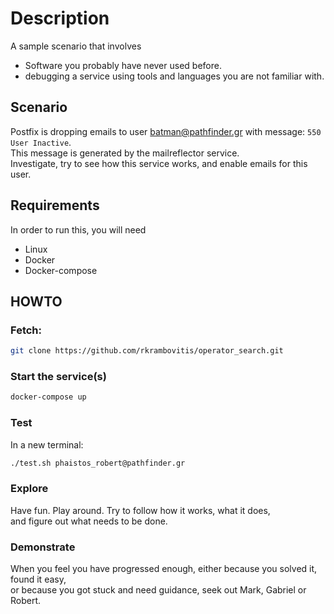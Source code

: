 # Description
A sample scenario that involves 
- Software you probably have never used before.  
- debugging a service using tools and languages you are not familiar with.  

## Scenario
Postfix is dropping emails to user batman@pathfinder.gr with message: `550 User Inactive`.  
This message is generated by the mailreflector service.  
Investigate, try to see how this service works, and enable emails for this user.

## Requirements
In order to run this, you will need
- Linux
- Docker
- Docker-compose

## HOWTO
### Fetch:
```bash
git clone https://github.com/rkrambovitis/operator_search.git
```

### Start the service(s)
```bash
docker-compose up
```

### Test
In a new terminal:
```bash
./test.sh phaistos_robert@pathfinder.gr
```

### Explore
Have fun. Play around. Try to follow how it works, what it does,    
and figure out what needs to be done.  

### Demonstrate
When you feel you have progressed enough, either because you solved it, found it easy,  
or because you got stuck and need guidance, seek out Mark, Gabriel or Robert.  

